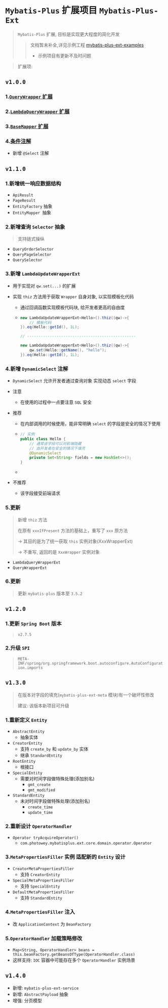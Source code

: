 # `Mybatis-Plus` 扩展项目 `Mybatis-Plus-Ext`

> `Mybatis-Plus` 扩展, 目标是实现更大程度的简化开发
>
> > 文档暂未补全,详见示例工程 [mybatis-plus-ext-examples](https://github.com/photowey/mybatis-plus-ext-examples)
> >
> > - 示例项目有更新不及时问题



> 扩展项:

## `v1.0.0`

### 1.[`QueryWrapper` 扩展 ](./doc/query-wrapper-ext.md)

### 2.[`LambdaQueryWrapper` 扩展 ](./doc/lambda-query-wrapper-ext.md)

### 3.[`BaseMapper` 扩展 ](./doc/base-mapper.md)

### 4.[条件注解 ](./doc/condition-annotation.md)

- 新增 `@Select` 注解



## `v1.1.0`

### 1.新增统一响应数据结构

- `ApiResult`
- `PageResult`
- `EntityFactory` 抽象
- `EntityMapper `抽象

### 2.新增查询 `Selector` 抽象

> 支持链式操纵

- `QueryOrderSelector`
- `QueryPageSelector`
- `QuerySelector`

### 3.新增 `LambdaUpdateWrapperExt`

- 用于实现对 `qw.set(...)` 的扩展

- 实现 `thiz` 方法用于获取 `Wrapper` 自身对象, 以实现模板化代码

  - 通过回调函数实现模板代码块, 给开发者更高的自由度

  - ```java
    new LambdaUpdateWrapperExt<Hello>().thiz((qw)->{
    	// 模板代码
    }).eq(Hello::getId(), 1L);
    
    // ------------------------------------------------
    
    new LambdaUpdateWrapperExt<Hello>().thiz((qw)->{
     	qw.set(Hello::getName(), "hello");
    }).eq(Hello::getId(), 1L);
    ```

### 4.新增 `DynamicSelect` 注解

- `DynamicSelect` 允许开发者通过查询对象 实现动态 `select` 字段

- 注意

  - 在使用的过程中一点要注意 `SQL` 安全

- 推荐

  - 在内部调用的时候使用，能非常明确 `select` 的字段是安全的情况下使用

  - ```java
    // 实例
    public class Hello {
        // 通常该字段可以对前端隐藏
        // 由开发者在安全的情况下填充
        @DynamicSelect
        private Set<String> fields = new HashSet<>();
    }
    ```

  -

- 不推荐

  - 该字段接受前端请求

### 5.更新

> 新增 `thiz` 方法
>
> 在原有 `xxxIfPresent` 方法的基础上，重写了 `xxx` 原方法
>
> -> 其目的是为了统一获取 `this` 实例对象(XxxWrapperExt)
>
> -> 不重写, 返回的是 `XxxWrapper` 实例对象

- `LambdaQueryWrapperExt`
- `QueryWrapperExt`

### 6.更新

> 更新 `mybatis-plus` 版本至 `3.5.2`



## `v1.2.0`

### 1.更新 `Spring Boot` 版本

> `v2.7.5`

### 2.升级 `SPI`

> `META-INF/spring/org.springframework.boot.autoconfigure.AutoConfiguration.imports`

## `v1.3.0`

> 在版本对字段的填充(`mybatis-plus-ext-meta` 模块)有一个破坏性修改
>
> 建议: 该版本新项目可升级

### 1.重新定义 `Entity`

- `AbstractEntity`
  - 抽象实体
- `CreatorEntity`
  - 支持 `create_by` 和 `update_by` 实体
  - 继承 `StandardEntity`
- `RootEntity`
  - 根接口
- `SpecialEntity`
  - 需要对时间字段做特殊处理(添加别名)
    - `gmt_create`
    - `gmt_modified`
- `StandardEntity`
  - 未对时间字段做特殊处理(添加别名)
    - `create_time`
    - `update_time`

### 2.重新设计 `OperatorHandler`

- `Operator tryAcquireOperator()`
  - `com.photowey.mybatisplus.ext.core.domain.operator.Operator`

### 3.`MetaPropertiesFiller` 实例 适配新的 `Entity` 设计

- `CreatorMetaPropertiesFiller`
  - 支持 `CreatorEntity`
- `SpecialMetaPropertiesFiller`
  - 支持 `SpecialEntity`
- `DefaultMetaPropertiesFiller`
  - 支持 `StandardEntity`

### 4.`MetaPropertiesFiller` 注入

- 改 `ApplicationContext` 为 `BeanFactory`

### 5.`OperatorHandler` 加载策略修改

- `Map<String, OperatorHandler> beans = this.beanFactory.getBeansOfType(OperatorHandler.class)`
- 这样支持: `IOC` 容器中可能存在多个 `OperatorHandler` 实例场景

## `v1.4.0`

- 新增: `mybatis-plus-ext-service`
- 新增: `AbstractPayload` 抽象
- 增强: 分页模型